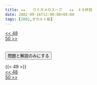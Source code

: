 ```yaml
---
title: ★★　　ウミガメのスープ　　★★　４９杯目
date: 2002-09-16T12:00:00+09:00
tags: [2002,オカルト板]
---
```

<div class="th_left"><a href="../48"><< 48</a></div>
<div class="th_right"><a href="../50">50 >></a></div>
<br><br>
<script src="../../js/cupsoup.js"></script>
<form>
<input type="button" value="問題と解説のみにする" onClick="toggleCupsoup()">
</form>
{{< 49 >}}
<div class="th_left"><a href="../48"><< 48</a></div>
<div class="th_right"><a href="../50">50 >></a></div>